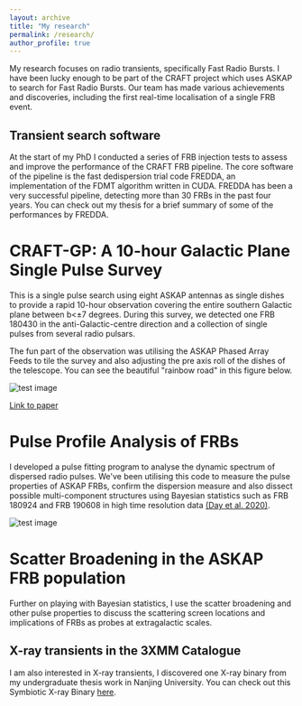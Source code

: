 ```yaml
---
layout: archive
title: "My research"
permalink: /research/
author_profile: true
---
```



My research focuses on radio transients, specifically Fast Radio Bursts. I have been lucky enough to be part of the CRAFT project which uses ASKAP to search for Fast Radio Bursts. Our team has made various achievements and discoveries, including the first real-time localisation of a single FRB event.

## Transient search software
At the start of my PhD I conducted a series of FRB injection tests to assess and improve the performance of the CRAFT FRB pipeline. 
The core software of the pipeline is the fast dedispersion trial code FREDDA, an implementation of the FDMT algorithm written in CUDA.
FREDDA has been a very successful pipeline, detecting more than 30 FRBs in the past four years.
You can check out my thesis for a brief summary of some of the performances by FREDDA.

# CRAFT-GP: A 10-hour Galactic Plane Single Pulse Survey

This is a single pulse search using eight ASKAP antennas as single dishes to provide a rapid 10-hour observation covering the entire southern Galactic plane between b<±7 degrees. During this survey, we detected one FRB 180430 in the anti-Galactic-centre direction and a collection of single pulses from several radio pulsars.

The fun part of the observation was utilising the ASKAP Phased Array Feeds to tile the survey and also adjusting the pre axis roll of the dishes of the telescope.
You can see the beautiful "rainbow road" in this figure below.

![test image](/images/500x300.png 'Test')

[Link to paper](https://ui.adsabs.harvard.edu/abs/2019MNRAS.486..166Q/abstract)
# Pulse Profile Analysis of FRBs

I developed a pulse fitting program to analyse the dynamic spectrum of dispersed radio pulses.
We've been utilising this code to measure the pulse properties of ASKAP FRBs, confirm the dispersion measure and also dissect possible multi-component structures using Bayesian statistics such as FRB 180924 and FRB 190608 in high time resolution data [(Day et al. 2020)](https://ui.adsabs.harvard.edu/abs/2020MNRAS.497.3335D/abstract).

![test image](/images/500x300.png 'Test')

# Scatter Broadening in the ASKAP FRB population

Further on playing with Bayesian statistics, I use the scatter broadening and other pulse properties to discuss the scattering screen locations and implications of FRBs as probes at extragalactic scales.


## X-ray transients in the 3XMM Catalogue
I am also interested in X-ray transients, I discovered one X-ray binary from my undergraduate thesis work in Nanjing University. 
You can check out this Symbiotic X-ray Binary [here](https://ui.adsabs.harvard.edu/abs/2017ApJ...847...44Q/abstract).
